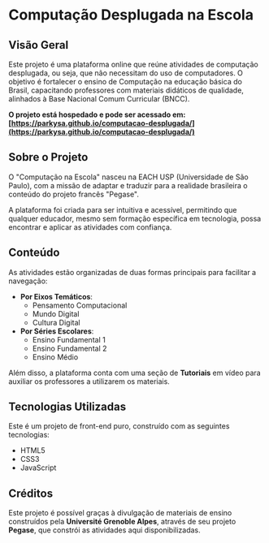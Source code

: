 # Computação Desplugada na Escola

## Visão Geral

Este projeto é uma plataforma online que reúne atividades de computação desplugada, ou seja, que não necessitam do uso de computadores. O objetivo é fortalecer o ensino de Computação na educação básica do Brasil, capacitando professores com materiais didáticos de qualidade, alinhados à Base Nacional Comum Curricular (BNCC).

**O projeto está hospedado e pode ser acessado em: [https://parkysa.github.io/computacao-desplugada/](https://parkysa.github.io/computacao-desplugada/)**

## Sobre o Projeto

O "Computação na Escola" nasceu na EACH USP (Universidade de São Paulo), com a missão de adaptar e traduzir para a realidade brasileira o conteúdo do projeto francês "Pegase".

A plataforma foi criada para ser intuitiva e acessível, permitindo que qualquer educador, mesmo sem formação específica em tecnologia, possa encontrar e aplicar as atividades com confiança.

## Conteúdo

As atividades estão organizadas de duas formas principais para facilitar a navegação:

* **Por Eixos Temáticos**:
    * Pensamento Computacional
    * Mundo Digital
    * Cultura Digital
* **Por Séries Escolares**:
    * Ensino Fundamental 1
    * Ensino Fundamental 2
    * Ensino Médio

Além disso, a plataforma conta com uma seção de **Tutoriais** em vídeo para auxiliar os professores a utilizarem os materiais.

## Tecnologias Utilizadas

Este é um projeto de front-end puro, construído com as seguintes tecnologias:

* HTML5
* CSS3
* JavaScript

## Créditos

Este projeto é possível graças à divulgação de materiais de ensino construídos pela **Université Grenoble Alpes**, através de seu projeto **Pegase**, que constrói as atividades aqui disponibilizadas.
